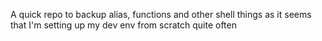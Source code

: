 A quick repo to backup alias, functions and other shell things as it seems that I'm setting up my dev env from scratch quite often
